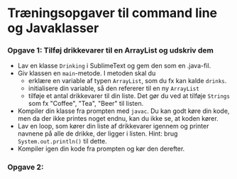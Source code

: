 # Træningsopgaver til command line og Javaklasser

### Opgave 1: Tilføj drikkevarer til en ArrayList og udskriv dem
- Lav en klasse <code>Drinking</code> i SublimeText og gem den som en .java-fil.
- Giv klassen en <code>main</code>-metode. I metoden skal du
  - erklære en variable af typen <code>ArrayList<String></code>, som du fx kan kalde <code>drinks</code>.
  - initialisere din variable, så den refererer til en ny <code>ArrayList</code>
  - tilføje et antal drikkevarer til din liste. Det gør du ved at tilføje <code>Strings</code> som fx "Coffee", "Tea", "Beer" til listen.
- Kompiler din klasse fra prompten med <code>javac</code>. Du kan godt køre din kode, men da der ikke printes noget endnu, kan du ikke se, at koden kører.
- Lav en loop, som kører din liste af drikkevarer igennem og printer navnene på alle de drikke, der ligger i listen. Hint: brug <code>System.out.println()</code> til dette.
- Kompiler igen din kode fra prompten og kør den derefter.

### Opgave 2: 
    
